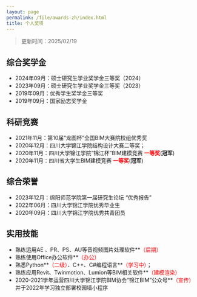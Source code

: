 ```yaml
---
layout: page
permalink: /file/awards-zh/index.html
title: 个人奖项
---
```


> 更新时间：2025/02/19

## 综合奖学金

- 2024年09月：硕士研究生学业奖学金三等奖（2024）
- 2023年09月：硕士研究生学业奖学金三等奖（2023）
- 2019年09月：优秀学生奖学金三等奖
- 2019年09月：国家励志奖学金

## 科研竞赛

- 2021年11月：第10届“龙图杯”全国BIM大赛院校组优秀奖
- 2020年12月：四川大学锦江学院结构设计大赛二等奖；
- 2020年11月：四川大学锦江学院“锦江杯”BIM建模竞赛 **<font color='red'>一等奖</font>**(**冠军**)
- 2020年11月：四川省大学生BIM建模竞赛 **<font color='red'>一等奖</font>**(**冠军**)

## 综合荣誉

- 2023年12月：绵阳师范学院第一届研究生论坛 “优秀报告”
- 2022年06月：四川大学锦江学院优秀毕业生
- 2020年09月：四川大学锦江学院优秀共青团员

## 实用技能

- 熟练运用AE 、PR、PS、AU等音视频图片处理软件**<font color='red'>（后期）</font>
- 熟练使用Office办公软件**<font color='red'>（办公）</font>
- 熟悉Python**<font color='red'>（二级）</font>、C++、C#编程语言**<font color='red'>（学习中）</font>；
- 熟练应用Revit、Twinmotion、Lumion等BIM相关软件**<font color='red'>（建模渲染）</font>
- 2020-2021学年运营四川大学锦江学院BIM协会“锦江BIM”公众号**<font color='red'>（宣传）</font>并于2022年学习独立部署校园墙小程序

